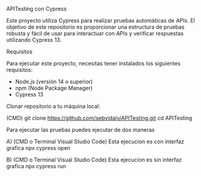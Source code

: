 APITesting con Cypress

Este proyecto utiliza Cypress para realizar pruebas automáticas de APIs. El objetivo de este repositorio es proporcionar una estructura de pruebas robusta y fácil de usar para interactuar con APIs y verificar respuestas utilizando Cypress 13.

Requisitos

Para ejecutar este proyecto, necesitas tener instalados los siguientes requisitos:

- Node.js (versión 14 o superior)
- npm (Node Package Manager)
- Cypress 13

Clonar repositorio a tu máquina local:

   (CMD)
   git clone https://github.com/sebvidalv/APITesting.git
   cd APITesting

Para ejecutar las pruebas puedes ejecutar de dos maneras

A) (CMD o Terminal Visual Studio Code)
   Esta ejecucion es con interfaz grafica
   npx cypress open

B)  (CMD o Terminal Visual Studio Code)
    Esta ejecucion es sin interfaz grafica
    npx cypress run
   
